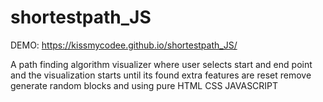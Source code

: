# shortestpath_JS
DEMO: https://kissmycodee.github.io/shortestpath_JS/


A path finding algorithm visualizer where user selects start and end point and the visualization starts until its found extra features are reset remove generate random blocks and using pure HTML CSS JAVASCRIPT
